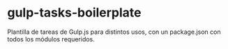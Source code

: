 # gulp-tasks-boilerplate
Plantilla de tareas de Gulp.js para distintos usos, con un package.json con todos los módulos requeridos.
